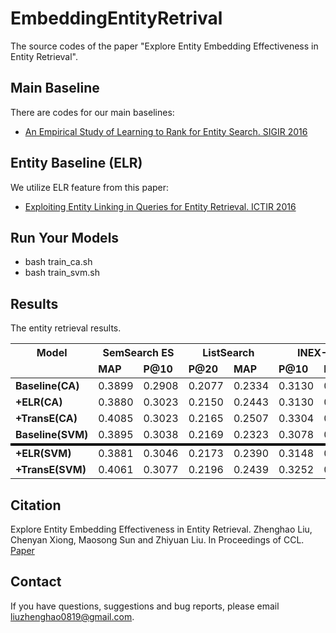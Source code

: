 # EmbeddingEntityRetrival
The source codes of the paper "Explore Entity Embedding Effectiveness in Entity Retrieval".


## Main Baseline

There are codes for our main baselines:

- [An Empirical Study of Learning to Rank for Entity Search. SIGIR 2016](http://www.cs.cmu.edu/~cx/papers/An_Empirical_Study_of_Learning_to_Rank_for_Entity_Search.pdf)


## Entity Baseline (ELR)

We utilize ELR feature from this paper:

- [Exploiting Entity Linking in Queries for Entity Retrieval. ICTIR 2016](http://hasibi.com/files/ictir2016-elr.pdf)

## Run Your Models
*	bash train_ca.sh
*	bash train_svm.sh
## Results

The entity retrieval results.



<table>
  <thead>
  <tr>
    <th>Model</th>
    <th colspan="2">SemSearch ES</th>
    <th colspan="2">ListSearch</th>
    <th colspan="2">INEX-LD</th>
    <th colspan="2">QALD-2</th>
    <th colspan="2">Total</th>
  </tr>
  <tr >
    <td></td>
    <td markdown="span"><b>MAP</b><td ><b>P@10</b></td></td><td ><b>P@20</b></td>
    <td ><b>MAP</b><td ><b>P@10</b></td></td><td ><b>P@20</b></td>
    <td ><b>MAP</b><td ><b>P@10</b></td></td><td ><b>P@20</b></td>
    <td ><b>MAP</b><td ><b>P@10</b></td></td><td ><b>P@20</b></td>
    <td ><b>MAP</b><td ><b>P@10</b></td></td><td ><b>P@20</b></td>
   </tr>
  </thead>
  <tbody>
  <tr>
	<td ><b>Baseline(CA)</b></td>
	<td >0.3899</td><td >0.2908</td><td >0.2077</td>
	<td >0.2334</td><td >0.3130</td><td >0.2378</td>
	<td >0.1298</td><td >0.2900</td><td >0.2285</td>
	<td >0.1998</td><td >0.1500</td><td >0.1196</td>
	<td >0.2454</td><td >0.2540</td><td >0.1934</td>
  </tr>
  <tr>
	<td ><b>+ELR(CA)</b></td>
	<td >0.3880</td><td >0.3023</td><td >0.2150</td>
	<td >0.2443</td><td >0.3130</td><td >0.2422</td>
	<td >0.1275</td><td >0.2920</td><td >0.2335</td>
	<td >0.2074</td><td >0.1664</td><td >0.1282</td>
	<td >0.2472</td><td >0.2544</td><td >0.1945</td>
  </tr>
  <tr>
	<td ><b>+TransE(CA)</b></td>
	<td >0.4085</td><td >0.3023</td><td >0.2165</td>
	<td >0.2507</td><td >0.3304</td><td >0.2543</td>
	<td >0.1312</td><td >0.2860</td><td >0.2255</td>
	<td >0.2270</td><td >0.1700</td><td >0.1371</td>
	<td >0.2597</td><td >0.2639</td><td >0.1970</td>
  </tr>

  <tr style="border-bottom: 4px solid black">
  <td ><b>Baseline(SVM)</b></td>
	<td >0.3895</td><td >0.3038</td><td >0.2169</td>
	<td >0.2323</td><td >0.3078</td><td >0.2513</td>
	<td >0.1350</td><td >0.2940</td><td >0.2345</td>
	<td >0.2229</td><td >0.1529</td><td >0.1257</td>
	<td >0.1925</td><td >0.2245</td><td >0.1798</td>
  </tr>
  <tr>	<td ><b>+ELR(SVM)</b></td>
	<td >0.3881</td><td >0.3046</td><td >0.2173</td>
	<td >0.2390</td><td >0.3148</td><td >0.2530</td>
	<td >0.1390</td><td >0.2980</td><td >0.2375</td>
	<td >0.2197</td><td >0.1671</td><td >0.1286</td>
	<td >0.2005</td><td >0.2307</td><td >0.1816</td>
  </tr>
  <tr>	<td ><b>+TransE(SVM)</b></td>
	<td >0.4061</td><td >0.3077</td><td >0.2196</td>
	<td >0.2439</td><td >0.3252</td><td >0.2565</td>
	<td >0.1392</td><td >0.2950</td><td >0.2365</td>
	<td >0.2278</td><td >0.1629</td><td >0.1321</td>
	<td >0.2054</td><td >0.2346</td><td >0.1881</td>
  </tr>

  </tbody>
</table>


## Citation

Explore Entity Embedding Effectiveness in Entity Retrieval. Zhenghao Liu, Chenyan Xiong, Maosong Sun and Zhiyuan Liu. In Proceedings of CCL. [Paper](http://nlp.csai.tsinghua.edu.cn/~lzh/publications/ccl2019.pdf)


## Contact
If you have questions, suggestions and bug reports, please email liuzhenghao0819@gmail.com.